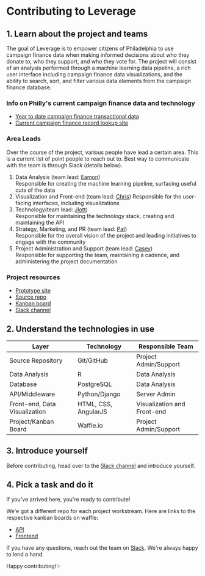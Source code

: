 # Contributing to Leverage

## 1. Learn about the project and teams
The goal of Leverage is to empower citizens of Philadelphia to use campaign finance data when making informed decisions about who they donate to, who they support, and who they vote for. The project will consist of an analysis performed through a machine learning data pipeline, a rich user interface including campaign finance data visualizations, and the ability to search, sort, and filter various data elements from the campaign finance database.

### Info on Philly's current campaign finance data and technology
* [Year to date campaign finance transactional data](https://github.com/CityOfPhiladelphia/campaign-finance-data-cleanup)
* [Current campaign finance record lookup site](http://phila-records.com/campaign-finance/campaignweb/docSearch.jsp)

### Area Leads
Over the course of the project, various people have lead a certain area. This is a current list of point people to reach out to. Best way to communicate with the team is through Slack (details below).
1. Data Analysis (team lead: [Eamon](https://github.com/eamoncaddigan))  
Responsible for creating the machine learning pipeline, surfacing useful cuts of the data
2. Visualization and Front-end (team lead: [Chris](https://github.com/crsmyz))
Responsible for the user-facing interfaces, including visualizations
3. Technology(team lead: [Jlott](https://github.com/lottspot))  
Responsible for maintaining the technology stack, creating and maintaining the API
4. Strategy, Marketing, and PR (team lead: [Pat](https://github.com/wat-poods))  
Responsible for the overall vision of the project and leading initiatives to engage with the community
5. Project Administration and Support (team lead: [Casey](https://github.com/caseyvaughan))  
Responsible for supporting the team, maintaining a cadence, and administering the project documentation

### Project resources
* [Prototype site](http://campaign-finance.phl.io/)
* [Source repo](https://github.com/Lever-age/Leverage)
* [Kanban board](https://waffle.io/Lever-age/Leverage)
* [Slack channel](https://codeforphilly.slack.com/messages/leverage/)

## 2. Understand the technologies in use

Layer | Technology | Responsible Team
----- | ---------- | ----------------
Source Repository | Git/GitHub | Project Admin/Support
Data Analysis | R | Data Analysis
Database | PostgreSQL | Data Analysis
API/Middleware | Python/Django | Server Admin
Front-end, Data Visualization | HTML, CSS, AngularJS | Visualization and Front-end
Project/Kanban Board | Waffle.io | Project Admin/Support

## 3. Introduce yourself
Before contributing, head over to the [Slack channel](https://codeforphilly.slack.com/messages/leverage/) and introduce yourself.  


## 4. Pick a task and do it
If you've arrived here, you're ready to contribute!  

We'e got a different repo for each project workstream. Here are links to the respective kanban boards on waffle:
* [API](https://waffle.io/Lever-age/api)
* [Frontend](https://waffle.io/Lever-age/frontend)

If you have any questions, reach out the team on [Slack](https://codeforphilly.slack.com/messages/leverage/). We're always happy to lend a hand.

Happy contributing!:sparkles:
